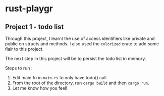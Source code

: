 # rust-playgr

## Project 1 - todo list

Through this project, I learnt the use of access identifiers like private and public on structs and methods. I also used the `colorized` crate to add some flair to this project.

The next step in this project will be to persist the todo list in memory.

Steps to run : 
1. Edit main fn in `main.rs` to only have todo() call.
2. From the root of the directory, run `cargo build` and then `cargo run`.
3. Let me know how you feel!

